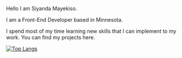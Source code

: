 Hello I am Siyanda Mayekiso. 

 I am a Front-End Developer based in Minnesota.
 
 I spend most of my time learning new skills that I can implement to my work. You can find my projects here.
 
 [![Top Langs](https://github-readme-stats.vercel.app/api/top-langs/?username=SiyandaMaykiso&layout=compact&theme=react&langs_count=10&hide=sass)](https://github.com/anuraghazra/github-readme-stats)  
